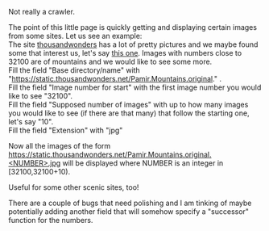 Not really a crawler. <br>

The point of this little page is quickly getting and displaying certain images from some sites. Let us see an example: <br>
The site [thousandwonders](https://www.thousandwonders.net/) has a lot of pretty pictures and we maybe found some that interest us, let's say [this one]( https://static.thousandwonders.net/Pamir.Mountains.original.32103.jpg). Images with numbers close to 32100 are of mountains and we would like to see some more. <br>
Fill the field "Base directory/name" with "https://static.thousandwonders.net/Pamir.Mountains.original." . <br>
Fill the field "Image number for start" with the first image number you would like to see "32100". <br>
Fill the field "Supposed number of images" with up to how many images you would like to see (if there are that many) that follow the starting one, let's say "10". <br>
Fill the field "Extension" with "jpg" <br>

Now all the images of the form https://static.thousandwonders.net/Pamir.Mountains.original.<NUMBER>.jpg will be displayed where NUMBER is an integer in [32100,32100+10). <br>

Useful for some other scenic sites, too! <br>
  
There are a couple of bugs that need polishing and I am tinking of maybe potentially adding another field that will somehow specify a "successor" function for the numbers. <br>
